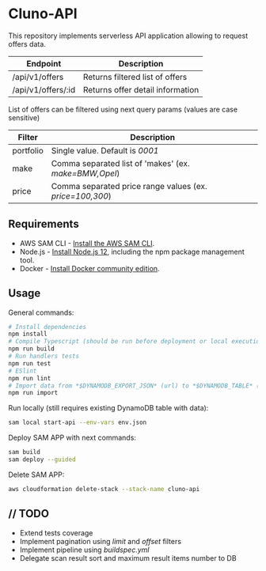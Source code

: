 # Cluno-API

This repository implements serverless API application allowing to request offers data.

|Endpoint          |Description                     |
|------------------|--------------------------------|
|/api/v1/offers    |Returns filtered list of offers |
|/api/v1/offers/:id|Returns offer detail information|

List of offers can be filtered using next query params (values are case sensitive)

|Filter   |Description                                             |
|---------|--------------------------------------------------------|
|portfolio|Single value. Default is *0001*                         |
|make     |Comma separated list of 'makes' (ex. *make=BMW,Opel*)   |
|price    |Comma separated price range values (ex. *price=100,300*)|

## Requirements

* AWS SAM CLI - [Install the AWS SAM CLI](https://docs.aws.amazon.com/serverless-application-model/latest/developerguide/serverless-sam-cli-install.html).
* Node.js - [Install Node.js 12](https://nodejs.org/en/), including the npm package management tool.
* Docker - [Install Docker community edition](https://hub.docker.com/search/?type=edition&offering=community).

## Usage

General commands:

```bash
# Install dependencies
npm install
# Compile Typescript (should be run before deployment or local execution of API)
npm run build
# Run handlers tests
npm run test
# ESlint
npm run lint
# Import data from *$DYNAMODB_EXPORT_JSON* (url) to *$DYNAMODB_TABLE* (default: *cluno-api-offers*)
npm run import
```

Run locally (still requires existing DynamoDB table with data):

```bash
sam local start-api --env-vars env.json
```

Deploy SAM APP with next commands:

```bash
sam build
sam deploy --guided
```

Delete SAM APP:

```bash
aws cloudformation delete-stack --stack-name cluno-api
```

## // TODO

- Extend tests coverage
- Implement pagination using *limit* and *offset* filters
- Implement pipeline using *buildspec.yml*
- Delegate scan result sort and maximum result items number to DB
